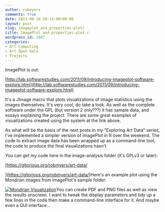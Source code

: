 ```yaml
---
author: robmyers
comments: true
date: 2011-09-18 20:14:00+00:00
layout: post
slug: imageplot_and_properties-plotr
title: ImagePlot and properties-plot.r
wordpress_id: 1947
categories:
- Art Computing
- Art Open Data
- Projects
---
```


ImagePlot is out:  
  
[http://lab.softwarestudies.com/2011/09/introducing-imageplot-software-explore.html](http://lab.softwarestudies.com/2011/09/introducing-imageplot-software-explore.html)  
  
It's a JImage macro that plots visualizations of image statistics using the images themselves. It's very cool, do take a look. As well as the complete software under the GPL (but version 2 only???) it has sample data, and essays explaining the project. There are some great examples of visualizations created using the system at the link above.  
  
As what will be the basis of the next posts in my "Exploring Art Data" series, I've implemented a simpler version of ImagePlot in R over the weekend. The code to extract image data has been wrapped up as a command-line tool, the code to produce the final visualizations hasn't.  
  
You can get my code here in the image-analysis folder (it's GPLv3 or later):  
  
[https://gitorious.org/robmyers/art-data/  
  
](https://gitorious.org/robmyers/art-data/)Here's an example plot using the Mondrian images from ImagePlot's sample folder:  
  
[![Mondrian Visualization](/assets_c/2011/09/r_image-thumb-400x313-57.png)](/assets_c/2011/09/r_image-57.html)You can create PDF and PNG files as well as view the results onscreen. I want to tweak the display parameters and tidy up a few lines in the code then make a command-line interface for it. And maybe even a GUI interface...  


  




